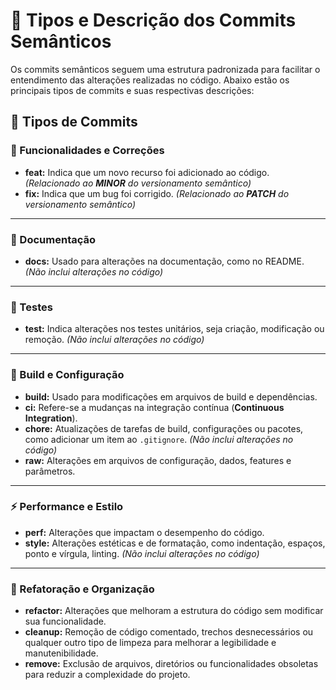 # 📌 Tipos e Descrição dos Commits Semânticos

Os commits semânticos seguem uma estrutura padronizada para facilitar o entendimento das alterações realizadas no código. Abaixo estão os principais tipos de commits e suas respectivas descrições:

## 🚀 Tipos de Commits

### 🎯 Funcionalidades e Correções

- **feat:** Indica que um novo recurso foi adicionado ao código. *(Relacionado ao **MINOR** do versionamento semântico)*
- **fix:** Indica que um bug foi corrigido. *(Relacionado ao **PATCH** do versionamento semântico)*

---

### 📖 Documentação

- **docs:** Usado para alterações na documentação, como no README. *(Não inclui alterações no código)*

---

### 🧪 Testes

- **test:** Indica alterações nos testes unitários, seja criação, modificação ou remoção. *(Não inclui alterações no código)*

---

### 🔧 Build e Configuração

- **build:** Usado para modificações em arquivos de build e dependências.
- **ci:** Refere-se a mudanças na integração contínua (**Continuous Integration**).
- **chore:** Atualizações de tarefas de build, configurações ou pacotes, como adicionar um item ao `.gitignore`. *(Não inclui alterações no código)*
- **raw:** Alterações em arquivos de configuração, dados, features e parâmetros.

---

### ⚡ Performance e Estilo

- **perf:** Alterações que impactam o desempenho do código.
- **style:** Alterações estéticas e de formatação, como indentação, espaços, ponto e vírgula, linting. *(Não inclui alterações no código)*

---

### 🔄 Refatoração e Organização

- **refactor:** Alterações que melhoram a estrutura do código sem modificar sua funcionalidade.
- **cleanup:** Remoção de código comentado, trechos desnecessários ou qualquer outro tipo de limpeza para melhorar a legibilidade e manutenibilidade.
- **remove:** Exclusão de arquivos, diretórios ou funcionalidades obsoletas para reduzir a complexidade do projeto.
